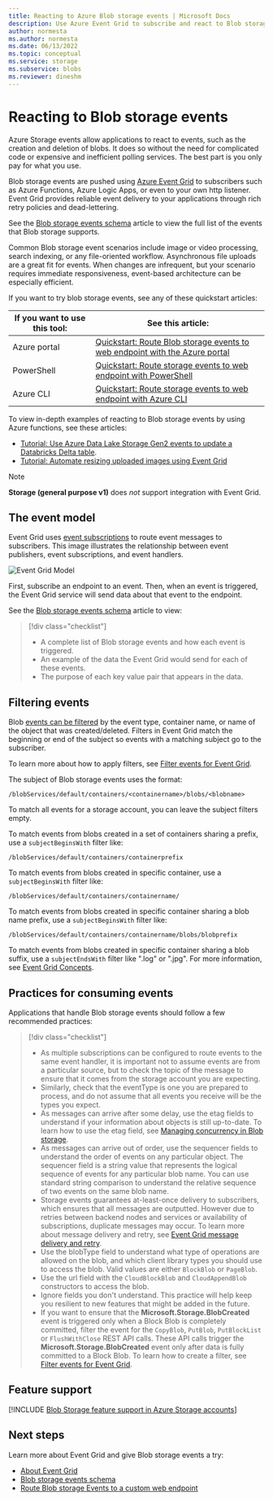 ```yaml
---
title: Reacting to Azure Blob storage events | Microsoft Docs
description: Use Azure Event Grid to subscribe and react to Blob storage events. Understand the event model, filtering events, and practices for consuming events.
author: normesta
ms.author: normesta
ms.date: 06/13/2022
ms.topic: conceptual
ms.service: storage
ms.subservice: blobs
ms.reviewer: dineshm
---
```


# Reacting to Blob storage events

Azure Storage events allow applications to react to events, such as the creation and deletion of blobs. It does so without the need for complicated code or expensive and inefficient polling services. The best part is you only pay for what you use.

Blob storage events are pushed using [Azure Event Grid](https://azure.microsoft.com/services/event-grid/) to subscribers such as Azure Functions, Azure Logic Apps, or even to your own http listener. Event Grid provides reliable event delivery to your applications through rich retry policies and dead-lettering.

See the [Blob storage events schema](../../event-grid/event-schema-blob-storage.md?toc=%2fazure%2fstorage%2fblobs%2ftoc.json) article to view the full list of the events that Blob storage supports.

Common Blob storage event scenarios include image or video processing, search indexing, or any file-oriented workflow. Asynchronous file uploads are a great fit for events. When changes are infrequent, but your scenario requires immediate responsiveness, event-based architecture can be especially efficient.

If you want to try blob storage events, see any of these quickstart articles:

|If you want to use this tool:    |See this article: |
|--|-|
|Azure portal    |[Quickstart: Route Blob storage events to web endpoint with the Azure portal](../../event-grid/blob-event-quickstart-portal.md?toc=%2fazure%2fstorage%2fblobs%2ftoc.json)|
|PowerShell    |[Quickstart: Route storage events to web endpoint with PowerShell](./storage-blob-event-quickstart-powershell.md?toc=%2fazure%2fstorage%2fblobs%2ftoc.json)|
|Azure CLI    |[Quickstart: Route storage events to web endpoint with Azure CLI](./storage-blob-event-quickstart.md?toc=%2fazure%2fstorage%2fblobs%2ftoc.json)|

To view in-depth examples of reacting to Blob storage events by using Azure functions, see these articles:

- [Tutorial: Use Azure Data Lake Storage Gen2 events to update a Databricks Delta table](data-lake-storage-events.md).
- [Tutorial: Automate resizing uploaded images using Event Grid](../../event-grid/resize-images-on-storage-blob-upload-event.md?tabs=dotnet)

> [!NOTE]
> **Storage (general purpose v1)** does *not* support integration with Event Grid.

## The event model

Event Grid uses [event subscriptions](../../event-grid/concepts.md#event-subscriptions) to route event messages to subscribers. This image illustrates the relationship between event publishers, event subscriptions, and event handlers.

![Event Grid Model](./media/storage-blob-event-overview/event-grid-functional-model.png)

First, subscribe an endpoint to an event. Then, when an event is triggered, the Event Grid service will send data about that event to the endpoint.

See the [Blob storage events schema](../../event-grid/event-schema-blob-storage.md?toc=%2fazure%2fstorage%2fblobs%2ftoc.json) article to view:

> [!div class="checklist"]
> - A complete list of Blob storage events and how each event is triggered.
> - An example of the data the Event Grid would send for each of these events.
> - The purpose of each key value pair that appears in the data.

## Filtering events

Blob [events can be filtered](/cli/azure/eventgrid/event-subscription) by the event type, container name, or name of the object that was created/deleted. Filters in Event Grid match the beginning or end of the subject so events with a matching subject go to the subscriber.

To learn more about how to apply filters, see [Filter events for Event Grid](../../event-grid/how-to-filter-events.md).

The subject of Blob storage events uses the format:

```
/blobServices/default/containers/<containername>/blobs/<blobname>
```

To match all events for a storage account, you can leave the subject filters empty.

To match events from blobs created in a set of containers sharing a prefix, use a `subjectBeginsWith` filter like:

```
/blobServices/default/containers/containerprefix
```

To match events from blobs created in specific container, use a `subjectBeginsWith` filter like:

```
/blobServices/default/containers/containername/
```

To match events from blobs created in specific container sharing a blob name prefix, use a `subjectBeginsWith` filter like:

```
/blobServices/default/containers/containername/blobs/blobprefix
```

To match events from blobs created in specific container sharing a blob suffix, use a `subjectEndsWith` filter like ".log" or ".jpg". For more information, see [Event Grid Concepts](../../event-grid/concepts.md#event-subscriptions).

## Practices for consuming events

Applications that handle Blob storage events should follow a few recommended practices:
> [!div class="checklist"]
> - As multiple subscriptions can be configured to route events to the same event handler, it is important not to assume events are from a particular source, but to check the topic of the message to ensure that it comes from the storage account you are expecting.
> - Similarly, check that the eventType is one you are prepared to process, and do not assume that all events you receive will be the types you expect.
> - As messages can arrive after some delay, use the etag fields to understand if your information about objects is still up-to-date. To learn how to use the etag field, see [Managing concurrency in Blob storage](./concurrency-manage.md?toc=%2fazure%2fstorage%2fblobs%2ftoc.json#managing-concurrency-in-blob-storage).
> - As messages can arrive out of order, use the sequencer fields to understand the order of events on any particular object. The sequencer field is a string value that represents the logical sequence of events for any particular blob name. You can use standard string comparison to understand the relative sequence of two events on the same blob name.
> - Storage events guarantees at-least-once delivery to subscribers, which ensures that all messages are outputted. However due to retries between backend nodes and services or availability of subscriptions, duplicate messages may occur. To learn more about message delivery and retry, see [Event Grid message delivery and retry](../../event-grid/delivery-and-retry.md).
> - Use the blobType field to understand what type of operations are allowed on the blob, and which client library types you should use to access the blob. Valid values are either `BlockBlob` or `PageBlob`.
> - Use the url field with the `CloudBlockBlob` and `CloudAppendBlob` constructors to access the blob.
> - Ignore fields you don't understand. This practice will help keep you resilient to new features that might be added in the future.
> - If you want to ensure that the **Microsoft.Storage.BlobCreated** event is triggered only when a Block Blob is completely committed, filter the event for the `CopyBlob`, `PutBlob`, `PutBlockList` or `FlushWithClose` REST API calls. These API calls trigger the **Microsoft.Storage.BlobCreated** event only after data is fully committed to a Block Blob. To learn how to create a filter, see [Filter events for Event Grid](../../event-grid/how-to-filter-events.md).

## Feature support

[!INCLUDE [Blob Storage feature support in Azure Storage accounts](../../../includes/azure-storage-feature-support.md)]

## Next steps

Learn more about Event Grid and give Blob storage events a try:

- [About Event Grid](../../event-grid/overview.md)
- [Blob storage events schema](../../event-grid/event-schema-blob-storage.md?toc=%2fazure%2fstorage%2fblobs%2ftoc.json)
- [Route Blob storage Events to a custom web endpoint](storage-blob-event-quickstart.md)
